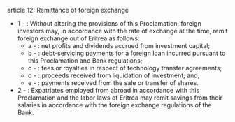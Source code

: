 article 12: Remittance of foreign exchange

<ul>
			<li>1 - : Without altering the provisions of this Proclamation, foreign investors may, in accordance with the rate of exchange at the time, remit foreign exchange out of Eritrea as follows: <ul>
						<li>a - : net profits and dividends accrued from investment capital; <ul>
						</ul></li>						<li>b - : debt-servicing payments for a foreign loan incurred pursuant to this Proclamation and Bank regulations; <ul>
						</ul></li>						<li>c - : fees or royalties in respect of technology transfer agreements; <ul>
						</ul></li>						<li>d - : proceeds received from liquidation of investment; and, <ul>
						</ul></li>						<li>e - : payments received from the sale or transfer of shares. <ul>
						</ul></li>			</ul></li>			<li>2 - : Expatriates employed from abroad in accordance with this Proclamation and the labor laws of Eritrea may remit savings from their salaries in accordance with the foreign exchange regulations of the Bank. <ul>
			</ul></li></ul>